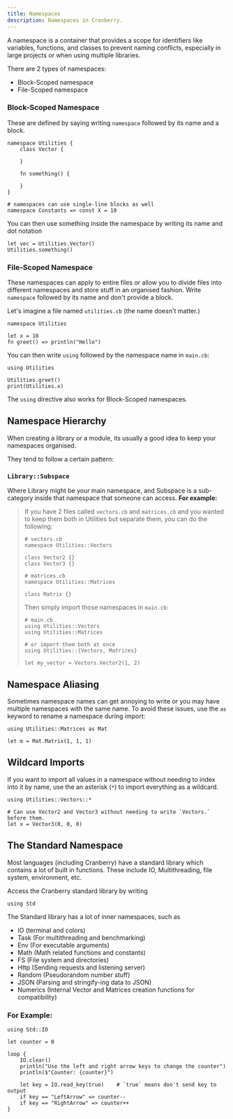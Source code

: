 ```yaml
---
title: Namespaces
description: Namespaces in Cranberry.
---
```


A namespace is a container that provides a scope for identifiers like variables, functions, and classes to prevent naming conflicts, especially in large projects or when using multiple libraries.

There are 2 types of namespaces:

- Block-Scoped namespace
- File-Scoped namespace

### Block-Scoped Namespace

These are defined by saying writing `namespace` followed by its name and a block.

```cranberry
namespace Utilities {
	class Vector {

	}

	fn something() {

	}
}

# namespaces can use single-line blocks as well
namespace Constants => const X = 10
```

You can then use something inside the namespace by writing its name and dot notation

```cranberry
let vec = Utilities.Vector()
Utilities.something()
```

### File-Scoped Namespace

These namespaces can apply to entire files or allow you to divide files into different namespaces and store stuff in an organised fashion.
Write `namespace` followed by its name and don't provide a block.

Let's imagine a file named `utilities.cb` (the name doesn't matter.)

```cranberry
namespace Utilities

let x = 10
fn greet() => println("Hello")
```

You can then write `using` followed by the namespace name in `main.cb`:

```cranberry
using Utilities

Utilities.greet()
print(Utilities.x)
```

The `using` directive also works for Block-Scoped namespaces.

## Namespace Hierarchy

When creating a library or a module, its usually a good idea to keep your namespaces organised.

They tend to follow a certain pattern:

### `Library::Subspace`

Where Library might be your main namespace, and Subspace is a sub-category inside that namespace that someone can access. **For example:**

> If you have 2 files called `vectors.cb` and `matrices.cb` and you wanted to keep them both in Utilities but separate them, you can do the following:
> ```cranberry
> # vectors.cb
> namespace Utilities::Vectors
>
> class Vector2 {}
> class Vector3 {}
> ```
>
> ```cranberry
> # matrices.cb
> namespace Utilities::Matrices
>
> class Matrix {}
> ```
>
> Then simply import those namespaces in `main.cb`:
>
> ```cranberry
> # main.cb
> using Utilities::Vectors
> using Utilities::Matrices
>
> # or import them both at once
> using Utilities::{Vectors, Matrices}
>
> let my_vector = Vectors.Vector2(1, 2)
> ```

## Namespace Aliasing

Sometimes namespace names can get annoying to write or you may have multiple namespaces with the same name. To avoid these issues, use the `as` keyword to rename a namespace during import:

```cranberry
using Utilities::Matrices as Mat

let m = Mat.Matrix(1, 1, 1)
```

## Wildcard Imports

If you want to import all values in a namespace without needing to index into it by name, use the an asterisk (`*`) to import everything as a wildcard.

```cranberry
using Utilities::Vectors::*

# Can use Vector2 and Vector3 without needing to write `Vectors.` before them.
let x = Vector3(0, 0, 0)
```

## The Standard Namespace

Most languages (including Cranberry) have a standard library which contains a lot of built in functions. These include IO, Multithreading, file system, environment, etc.

Access the Cranberry standard library by writing
```cranberry
using Std
```

The Standard library has a lot of inner namespaces, such as

- IO (terminal and colors)
- Task (For multithreading and benchmarking)
- Env (For executable arguments)
- Math (Math related functions and constants)
- FS (File system and directories)
- Http (Sending requests and listening server)
- Random (Pseudorandom number stuff)
- JSON (Parsing and stringify-ing data to JSON)
- Numerics (Internal Vector and Matrices creation functions for compatibility)

### For Example:

```cranberry
using Std::IO

let counter = 0

loop {
    IO.clear()
    println("Use the left and right arrow keys to change the counter")
    println($"Counter: {counter}")

    let key = IO.read_key(true)    # `true` means don't send key to output
    if key == "LeftArrow" => counter--
    if key == "RightArrow" => counter++
}
```
